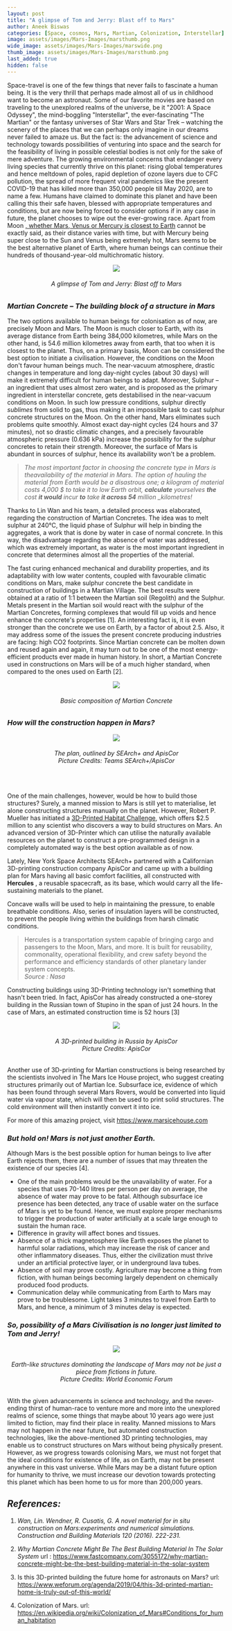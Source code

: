 ```yaml
---
layout: post
title: "A glimpse of Tom and Jerry: Blast off to Mars"
author: Aneek Biswas
categories: [Space, cosmos, Mars, Martian, Colonization, Interstellar]
image: assets/images/Mars-Images/marsthumb.png
wide_image: assets/images/Mars-Images/marswide.png
thumb_image: assets/images/Mars-Images/marsthumb.png
last_added: true
hidden: false
---
```


Space-travel is one of the few things that never fails to fascinate a human being. It is the very thrill that perhaps made almost all of us in childhood want to become an astronaut. Some of our favorite movies are based on traveling to the unexplored realms of the universe, be it &quot;2001: A Space Odyssey&quot;, the mind-boggling &quot;Interstellar&quot;, the ever-fascinating &quot;The Martian&quot; or the fantasy universes of Star Wars and Star Trek – watching the scenery of the places that we can perhaps only imagine in our dreams never failed to amaze us. But the fact is: the advancement of science and technology towards possibilities of venturing into space and the search for the feasibility of living in possible celestial bodies is not only for the sake of mere adventure. The growing environmental concerns that endanger every living species that currently thrive on this planet: rising global temperatures and hence meltdown of poles, rapid depletion of ozone layers due to CFC pollution, the spread of more frequent viral pandemics like the present COVID-19 that has killed more than 350,000 people till May 2020, are to name a few. Humans have claimed to dominate this planet and have been calling this their safe haven, blessed with appropriate temperatures and conditions, but are now being forced to consider options if in any case in future, the planet chooses to wipe out the ever-growing race. Apart from Moon <a href="https://www.popularmechanics.com/space/solar-system/a26839314/closest-planet-to-earth-on-average/" target="_blank" style="overflow-wrap: anywhere;" >, whether Mars, Venus or Mercury is closest to Earth</a> cannot be exactly said, as their distance varies with time, but with Mercury being super close to the Sun and Venus being extremely hot, Mars seems to be the best alternative planet of Earth, where human beings can continue their hundreds of thousand-year-old multichromatic history.

<div align="center">
	<img src="/assets/images/Mars-Images/Tom&jerry.jpg"/>
</div>
<h6 align = 'center'>A glimpse of Tom and Jerry: Blast off to Mars</h6>

### _Martian Concrete – The building block of a structure in Mars_

The two options available to human beings for colonisation as of now, are precisely Moon and Mars. The Moon is much closer to Earth, with its average distance from Earth being 384,000 kilometres, while Mars on the other hand, is 54.6 million kilometres away from earth, that too when it is closest to the planet. Thus, on a primary basis, Moon can be considered the best option to initiate a civilisation. However, the conditions on the Moon don&#39;t favour human beings much. The near-vacuum atmosphere, drastic changes in temperature and long day-night cycles (about 30 days) will make it extremely difficult for human beings to adapt. Moreover, Sulphur – an ingredient that uses almost zero water, and is proposed as the primary ingredient in interstellar concrete, gets destabilised in the near-vacuum conditions on Moon. In such low pressure conditions, sulphur directly _sublimes_ from solid to gas, thus making it an impossible task to cast sulphur concrete structures on the Moon. On the other hand, Mars eliminates such problems quite smoothly. Almost exact day-night cycles (24 hours and 37 minutes), not so drastic climatic changes, and a precisely favourable atmospheric pressure (0.636 kPa) increase the possibility for the sulphur concretes to retain their strength. Moreover, the surface of Mars is abundant in sources of sulphur, hence its availability won&#39;t be a problem.

> _The most important factor in choosing the concrete type in Mars is theavailability of the material in Mars. The option of hauling the material from Earth would be a disastrous one; a kilogram of material costs 4,000 \$ to take it to low Earth orbit, **calculate** yourselves **the** cost **it would** incur **to** take **it across 54** million \_kilometres!_

Thanks to Lin Wan and his team, a detailed process was elaborated, regarding the construction of Martian Concretes. The idea was to melt sulphur at 240°C, the liquid phase of Sulphur will help in binding the aggregates, a work that is done by water in case of normal concrete. In this way, the disadvantage regarding the absence of water was addressed, which was extremely important, as water is the most important ingredient in concrete that determines almost all the properties of the material.

The fast curing enhanced mechanical and durability properties, and its adaptability with low water contents, coupled with favourable climatic conditions on Mars, make sulphur concrete the best candidate in construction of buildings in a Martian Village. The best results were obtained at a ratio of 1:1 between the Martian soil (Regolith) and the Sulphur. Metals present in the Martian soil would react with the sulphur of the Martian Concretes, forming complexes that would fill up voids and hence enhance the concrete&#39;s properties [1]. An interesting fact is, it is even stronger than the concrete we use on Earth, by a factor of about 2.5. Also, it may address some of the issues the present concrete producing industries are facing: high CO2 footprints. Since Martian concrete can be molten down and reused again and again, it may turn out to be one of the most energy-efficient products ever made in human history. In short, a Martian Concrete used in constructions on Mars will be of a much higher standard, when compared to the ones used on Earth [2].

<div align="center">
	<img src="/assets/images/Mars-Images/list.jpg"/>
</div>
<h6 align='center'> Basic composition of Martian Concrete </h6>

### _How will the construction happen in Mars?_

<div align="center">
	<img src="/assets/images/Mars-Images/search.jpg"/>
</div>
<h6 align='center'>The plan, outlined by SEArch+ and ApisCor<br/>
Picture Credits: Teams SEArch+/ApisCor</h6>

<br/>

One of the main challenges, however, would be how to build those structures? Surely, a manned mission to Mars is still yet to materialise, let alone constructing structures manually on the planet. However, Robert P. Mueller has initiated a <a href="https://www.nasa.gov/directorates/spacetech/centennial_challenges/3DPHab/about.html" style="overflow-wrap: anywhere;" target="_blank">3D-Printed Habitat Challenge</a>, which offers \$2.5 million to any scientist who discovers a way to build structures on Mars. An advanced version of 3D-Printer which can utilise the naturally available resources on the planet to construct a pre-programmed design in a completely automated way is the best option available as of now.

Lately, New York Space Architects SEArch+ partnered with a Californian 3D-printing construction company ApisCor and came up with a building plan for Mars having all basic comfort facilities, all constructed with **Hercules** , a reusable spacecraft, as its base, which would carry all the life-sustaining materials to the planet.

Concave walls will be used to help in maintaining the pressure, to enable breathable conditions. Also, series of insulation layers will be constructed, to prevent the people living within the buildings from harsh climatic conditions.

> Hercules is a transportation system
> capable of bringing cargo and passengers
> to the Moon, Mars, and more. It is built
> for reusability, commonality, operational
> flexibility, and crew safety beyond the
> performance and efficiency standards of
> other planetary lander system concepts.
> <br/>_Source : Nasa_

Constructing buildings using 3D-Printing technology isn&#39;t something that hasn&#39;t been tried. In fact, ApisCor has already constructed a one-storey building in the Russian town of Stupino in the span of just 24 hours. In the case of Mars, an estimated construction time is 52 hours [3]

<div align="center">
	<img src="/assets/images/Mars-Images/apis.jpg"/>
</div>
<h6 align="center">A 3D-printed building in Russia by ApisCor<br/>
Picture Credits: ApisCor
</h6>

Another use of 3D-printing for Martian constructions is being researched by the scientists involved in The Mars Ice House project, who suggest creating structures primarily out of Martian Ice. Subsurface ice, evidence of which has been found through several Mars Rovers, would be converted into liquid water via vapour state, which will then be used to print solid structures. The cold environment will then instantly convert it into ice.

For more of this amazing project, visit <a href="https://www.marsicehouse.com" style="overflow-wrap: anywhere;" target="_blank">https://www.marsicehouse.com</a>

### _But hold on! Mars is not just another Earth._

Although Mars is the best possible option for human beings to live after Earth rejects them, there are a number of issues that may threaten the existence of our species [4].

- One of the main problems would be the unavailability of water. For a species that uses 70-140 litres per person per day on average, the absence of water may prove to be fatal. Although subsurface ice presence has been detected, any trace of usable water on the surface of Mars is yet to be found. Hence, we must explore proper mechanisms to trigger the production of water artificially at a scale large enough to sustain the human race.
- Difference in gravity will affect bones and tissues.
- Absence of a thick magnetosphere like Earth exposes the planet to harmful solar radiations, which may increase the risk of cancer and other inflammatory diseases. Thus, either the civilization must thrive under an artificial protective layer, or in underground lava tubes.
- Absence of soil may prove costly. Agriculture may become a thing from fiction, with human beings becoming largely dependent on chemically produced food products.
- Communication delay while communicating from Earth to Mars may prove to be troublesome. Light takes 3 minutes to travel from Earth to Mars, and hence, a minimum of 3 minutes delay is expected.

### _So, possibility of a Mars Civilisation is no longer just limited to Tom and Jerry!_

<div align="center">
	<img src="/assets/images/Mars-Images/earthlike.jpg"/>
</div>
<h6 align="center">Earth-like structures dominating the landscape of Mars may not be just a piece from fictions in future.<br/>
Picture Credits: World Economic Forum
</h6>

With the given advancements in science and technology, and the never-ending thirst of human-race to venture more and more into the unexplored realms of science, some things that maybe about 10 years ago were just limited to fiction, may find their place in reality. Manned missions to Mars may not happen in the near future, but automated construction technologies, like the above-mentioned 3D printing technologies, may enable us to construct structures on Mars without being physically present. However, as we progress towards colonising Mars, we must not forget that the ideal conditions for existence of life, as on Earth, may not be present anywhere in this vast universe. While Mars may be a distant future option for humanity to thrive, we must increase our devotion towards protecting this planet which has been home to us for more than 200,000 years.

## _References:_

1. _Wan, Lin. Wendner, R. Cusatis, G. A novel material for in situ construction on Mars:experiments and numerical simulations. Construction and Building Materials 120 (2016). 222-231._
2. _Why Martian Concrete Might Be The Best Building Material In The Solar System_ url : <a href= "https://www.fastcompany.com/3055172/why-martian-concrete-might-be-the-best-building-material-in-the-solar-system" target="_blank" style="overflow-wrap: anywhere"> https://www.fastcompany.com/3055172/why-martian-concrete-might-be-the-best-building-material-in-the-solar-system</a>

3. Is this 3D-printed building the future home for astronauts on Mars? url: <a href="https://www.weforum.org/agenda/2019/04/this-3d-printed-martian-home-is-truly-out-of-this-world/" target="_blank" style="overflow-wrap: anywhere;">https://www.weforum.org/agenda/2019/04/this-3d-printed-martian-home-is-truly-out-of-this-world/</a>

4. Colonization of Mars. url: <a href="https://en.wikipedia.org/wiki/Colonization_of_Mars#Conditions_for_human_habitation" target="_blank" style="overflow-wrap: anywhere;" >https://en.wikipedia.org/wiki/Colonization_of_Mars#Conditions_for_human_habitation</a>
